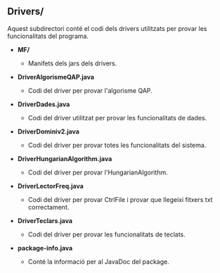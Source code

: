 ## Drivers/
Aquest subdirectori conté el codi dels drivers utilitzats per provar les funcionalitats del programa.

- **MF/**
    - Manifets dels jars dels drivers.

- **DriverAlgorismeQAP.java**
    - Codi del driver per provar l'algorisme QAP.

- **DriverDades.java**
    - Codi del driver utilitzat per provar les funcionalitats de dades.

- **DriverDominiv2.java**
    - Codi del driver per provar totes les funcionalitats del sistema.

- **DriverHungarianAlgorithm.java**
    - Codi del driver per provar l'HungarianAlgorithm.

- **DriverLectorFreq.java**
    - Codi del driver per provar CtrlFile i provar que llegeixi fitxers txt correctament.

- **DriverTeclars.java**
    - Codi del driver per provar les funcionalitats de teclats.

- **package-info.java**
    - Conté la informació per al JavaDoc del package.